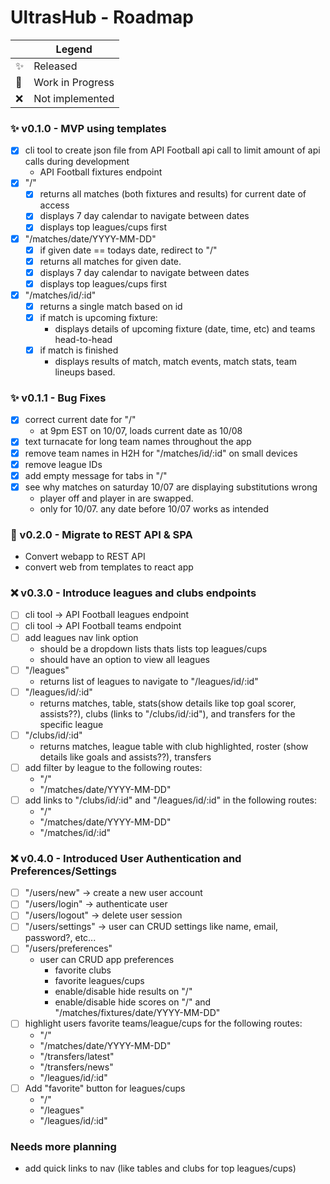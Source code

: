 # UltrasHub - Roadmap

|                | Legend           |
| -------------- | ---------------- |
| :sparkles:     | Released         |
| :construction: | Work in Progress |
| :x:            | Not implemented  |

### :sparkles: v0.1.0 - MVP using templates

- [x] cli tool to create json file from API Football api call to limit amount of api calls during development
  - API Football fixtures endpoint
- [x] "/"
  - [x] returns all matches (both fixtures and results) for current date of access
  - [x] displays 7 day calendar to navigate between dates
  - [x] displays top leagues/cups first
- [x] "/matches/date/YYYY-MM-DD"
  - [x] if given date == todays date, redirect to "/"
  - [x] returns all matches for given date.
  - [x] displays 7 day calendar to navigate between dates
  - [x] displays top leagues/cups first
- [x] "/matches/id/:id"
  - [x] returns a single match based on id
  - [x] if match is upcoming fixture:
    - displays details of upcoming fixture (date, time, etc) and teams head-to-head
  - [x] if match is finished
    - displays results of match, match events, match stats, team lineups based.

### :sparkles: v0.1.1 - Bug Fixes

- [x] correct current date for "/"
  - at 9pm EST on 10/07, loads current date as 10/08
- [x] text turnacate for long team names throughout the app
- [x] remove team names in H2H for "/matches/id/:id" on small devices
- [x] remove league IDs
- [x] add empty message for tabs in "/"
- [x] see why matches on saturday 10/07 are displaying substitutions wrong
  - player off and player in are swapped.
  - only for 10/07. any date before 10/07 works as intended

### :construction: v0.2.0 - Migrate to REST API & SPA

- Convert webapp to REST API
- convert web from templates to react app

### :x: v0.3.0 - Introduce leagues and clubs endpoints

- [ ] cli tool -> API Football leagues endpoint
- [ ] cli tool -> API Football teams endpoint
- [ ] add leagues nav link option
  - should be a dropdown lists thats lists top leagues/cups
  - should have an option to view all leagues
- [ ] "/leagues"
  - returns list of leagues to navigate to "/leagues/id/:id"
- [ ] "/leagues/id/:id"
  - returns matches, table, stats(show details like top goal scorer, assists??), clubs (links to "/clubs/id/:id"), and transfers for the specific league
- [ ] "/clubs/id/:id"
  - returns matches, league table with club highlighted, roster (show details like goals and assists??), transfers
- [ ] add filter by league to the following routes:
  - "/"
  - "/matches/date/YYYY-MM-DD"
- [ ] add links to "/clubs/id/:id" and "/leagues/id/:id" in the following routes:
  - "/"
  - "/matches/date/YYYY-MM-DD"
  - "/matches/id/:id"

### :x: v0.4.0 - Introduced User Authentication and Preferences/Settings

- [ ] "/users/new" -> create a new user account
- [ ] "/users/login" -> authenticate user
- [ ] "/users/logout" -> delete user session
- [ ] "/users/settings" -> user can CRUD settings like name, email, password?, etc...
- [ ] "/users/preferences"
  - user can CRUD app preferences
    - favorite clubs
    - favorite leagues/cups
    - enable/disable hide results on "/"
    - enable/disable hide scores on "/" and "/matches/fixtures/date/YYYY-MM-DD"
- [ ] highlight users favorite teams/league/cups for the following routes:
  - "/"
  - "/matches/date/YYYY-MM-DD"
  - "/transfers/latest"
  - "/transfers/news"
  - "/leagues/id/:id"
- [ ] Add "favorite" button for leagues/cups
  - "/"
  - "/leagues"
  - "/leagues/id/:id"

### Needs more planning

- add quick links to nav (like tables and clubs for top leagues/cups)
